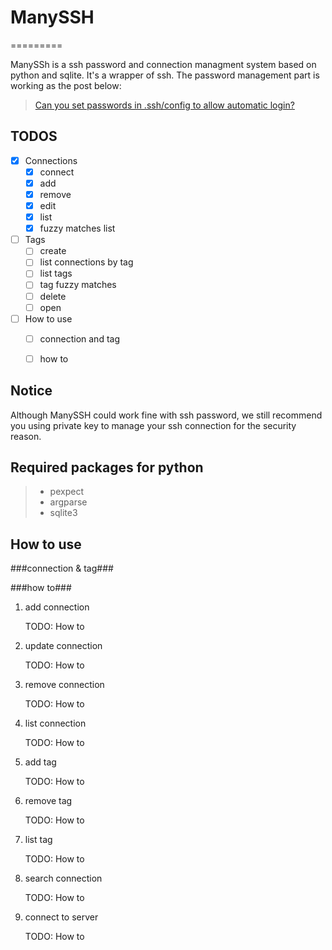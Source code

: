 # ManySSH
=========

ManySSh is a ssh password and connection managment system based on python and sqlite. It's a wrapper of ssh. The password management part is working as the post below:

> [Can you set passwords in .ssh/config to allow automatic login?][ref1]


TODOS
-----

- [x] Connections
    - [x] connect
    - [x] add
    - [x] remove
    - [x] edit
    - [x] list
    - [x] fuzzy matches list
- [ ] Tags
    - [ ] create
    - [ ] list connections by tag
    - [ ] list tags
    - [ ] tag fuzzy matches
    - [ ] delete
    - [ ] open
- [ ] How to use
    - [ ] connection and tag
    - [ ] how to


Notice
------
Although ManySSH could work fine with ssh password, we still recommend you using private key to manage your ssh connection for the security reason.


Required packages for python
----------------------------

> * pexpect
> * argparse
> * sqlite3

How to use
----------

###connection &amp; tag###

###how to###

1. add connection

    TODO: How to

2. update connection

    TODO: How to

3. remove connection

    TODO: How to

4. list connection

    TODO: How to

5. add tag

    TODO: How to

6. remove tag

    TODO: How to

7. list tag

    TODO: How to

8. search connection

    TODO: How to

9. connect to server

    TODO: How to


[ref1]: http://askubuntu.com/questions/87956/can-you-set-passwords-in-ssh-config-to-allow-automatic-login

